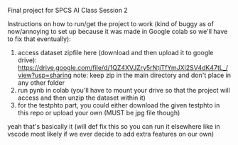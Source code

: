 Final project for SPCS AI Class Session 2

Instructions on how to run/get the project to work (kind of buggy as of now/annoying to set
up because it was made in Google colab so we'll have to fix that eventually):

1) access dataset zipfile here (download and then upload it to google drive):
         https://drive.google.com/file/d/1QZ4XVJZry5rNtjTfYmJXl2SV4dK47tL_/view?usp=sharing
         note: keep zip in the main directory and don't place in any other folder
2) run pynb in colab (you'll have to mount your drive so that the project will access and then unzip the dataset within it)
3) for the testphto part, you could either download the given testphto in this repo or upload your own (MUST be jpg file though)

yeah that's basically it (will def fix this so you can run it elsewhere like in vscode most likely if we ever decide to add extra features on our own)
